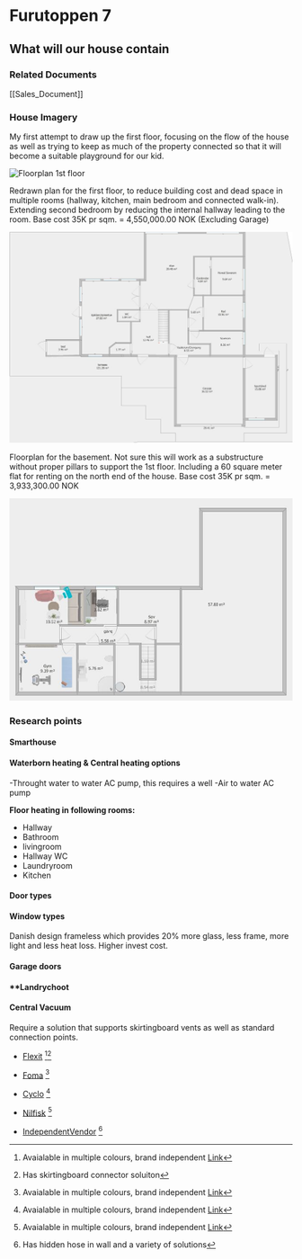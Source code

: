 # Furutoppen 7

## What will our house contain

### Related Documents
[[Sales_Document]] 


### House Imagery

My first attempt to draw up the first floor, focusing on the flow of the house as well as trying to keep as much of the property connected so that it will become a suitable playground for our kid.

![Floorplan 1st floor](../blob/main/images/floor1house1.png)

Redrawn plan for the first floor, to reduce building cost and dead space in multiple rooms (hallway, kitchen, main bedroom and connected walk-in). Extending second bedroom by reducing the internal hallway leading to the room. Base cost 35K pr sqm. = 4,550,000.00 NOK (Excluding Garage)

![Floorplan 1st floor Draft 2d room rezising](https://github.com/Killeck/killeck.github.io/blob/main/images/floorplan1house2.JPG)

Floorplan for the basement. Not sure this will work as a substructure without proper pillars to support the 1st floor. Including a 60 square meter flat for renting on the north end of the house. Base cost 35K pr sqm. = 3,933,300.00 NOK

![Draft basement floorplan](https://github.com/Killeck/killeck.github.io/blob/main/images/floorplan0house1.JPG)


### Research points

#### **Smarthouse**

#### **Waterborn heating & Central heating options**
-Throught water to water AC pump, this requires a well
-Air to water AC pump

**Floor heating in following rooms:**
- Hallway
- Bathroom
- livingroom
- Hallway WC
- Laundryroom
- Kitchen

#### **Door types**

#### **Window types**
Danish design frameless which provides 20% more glass, less frame, more light and less heat loss. Higher invest cost.

#### **Garage doors**

#### **Landrychoot

#### **Central Vacuum**
Require a solution that supports skirtingboard vents as well as standard connection points.

- [Flexit](https://www.flexit.no/produkter/sentralstovsuger/) [^1][^2]
- [Foma](https://foma.no/) [^1]
- [Cyclo](http://www.cyclovac.no/cyclo-vac.html) [^1]
- [Nilfisk](https://www.nilfisk.com/nb-no/) [^1]

- [IndependentVendor](https://www.sentralstovsugersenteret.no/?gclid=CjwKCAjw4c-ZBhAEEiwAZ105RVxODhrpCNr1ZIkDqLT273lzxcDMRUZ_OnSQz8gLRerTPp7yCGWZchoCxpcQAvD_BwE) [^3]


[^1]: Avaialable in multiple colours, brand independent [Link](https://sentralstovsugersenteret.no/butikk/produkter/sugekontakter/vacpan-feieluke)
[^2]: Has skirtingboard connector soluiton
[^3]: Has hidden hose in wall and a variety of solutions
